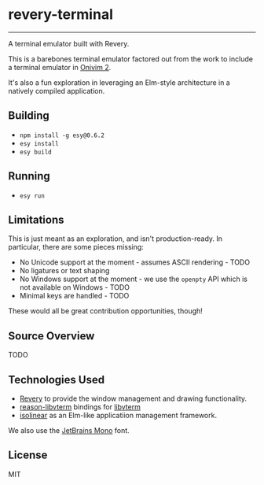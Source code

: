 # revery-terminal

---

A terminal emulator built with Revery.

This is a barebones terminal emulator factored out from the work to include a terminal emulator in [Onivim 2](https://github.com/onivim/oni2).

It's also a fun exploration in leveraging an Elm-style architecture in a natively compiled application.

## Building

- `npm install -g esy@0.6.2`
- `esy install`
- `esy build`

## Running

- `esy run`

## Limitations

This is just meant as an exploration, and isn't production-ready. In particular, there are some pieces missing:

- No Unicode support at the moment - assumes ASCII rendering - TODO
- No ligatures or text shaping
- No Windows support at the moment - we use the `openpty` API which is not available on Windows - TODO
- Minimal keys are handled - TODO

These would all be great contribution opportunities, though!

## Source Overview

TODO

## Technologies Used

- [Revery](https://github.com/revery-ui/revery) to provide the window management and drawing functionality.
- [reason-libvterm](https://github.com/revery-ui/reason-libvterm) bindings for [libvterm](http://www.leonerd.org.uk/code/libvterm)
- [isolinear](https://github.com/bryphe/isolinear) as an Elm-like applicatiion management framework.

We also use the [JetBrains Mono](https://www.jetbrains.com/lp/mono/) font.

## License

MIT

